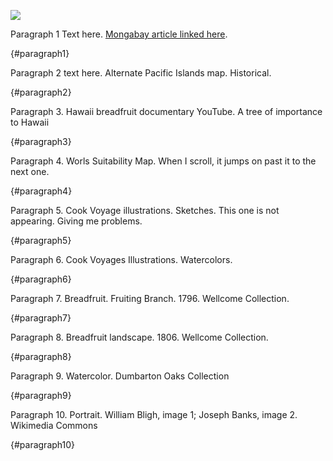 <a href="https://www.juncture-digital.org"><img src="https://juncture-digital.github.io/juncture/static/images/ve-button.png"></a>

<param ve-config
 title="Breadfruit: TITLE"
 source-image="https://upload.wikimedia.org/wikipedia/commons/9/93/Breadfruit_1.jpg"
 banner="https://upload.wikimedia.org/wikipedia/commons/7/7d/Breadfruit_artocarpus_altilis_%283591096448%29.jpg"
 author="Elaine Savory"
 layout="vertical">
 
Paragraph 1 Text here. [Mongabay article linked here](https://news.mongabay.com/2023/07/breadfruit-a-starchy-delicious-climate-and-biodiversity-solution/).
<param ve-map center="-17.383881, 177.113873" zoom=4>
{#paragraph1}

Paragraph 2 text here. Alternate Pacific Islands map. Historical.
<param ve-image url="https://iiif-prod.nypl.org/index.php?id=1404034&t=g" title="Map of Pacific Islands, 1816." attribution="New York Public Library" license="public domain">
{#paragraph2}

Paragraph 3. Hawaii breadfruit documentary YouTube. A tree of importance to Hawaii
<param ve-video vid="Vb8_f1K6FZA" fit="contain">
{#paragraph3}

Paragraph 4. Worls Suitability Map. When I scroll, it jumps on past it to the next one.
<param ve-image url="worldSuitabilityMap.png" fit="contain" title="World Suitability Map" attribution="Mausio et al. 2020" license="https://creativecommons.org/licenses/by/4.0/">
{#paragraph4}

Paragraph 5. Cook Voyage illustrations. Sketches. This one is not appearing. Giving me problems.
<param ve-image url="Parkinson1.jpg" title="Parkinson illustrations from Cook Voyage, 1768-1771" attribution="Natural History Museum, London" license="public domain">
{#paragraph5}

Paragraph 6. Cook Voyages Illustrations. Watercolors.
<param ve-image url="ParkinsonWater.jpg" title="Parkinson Water Color from Cook First Voyage, 1768-1771" attribution="Natural History Museum, London" fi="contain">
{#paragraph6}

Paragraph 7. Breadfruit. Fruiting Branch. 1796. Wellcome Collection.
<param ve-image url="https://iiif.wellcomecollection.org/image/V0044288/full/full/0/default.jpg" title="Fruiting Branch. Coloured etching by J. Pass, c. 1796, after J. Ihle." attribution="Wellcome Collection" license="public domain" fit="contain">
{#paragraph7}

Paragraph 8. Breadfruit landscape. 1806. Wellcome Collection.
<param ve-image url="https://iiif.wellcomecollection.org/image/V0043227/full/full/0/default.jpg" title="Breadfruit Landscape. Coloured aquatint by W. Daniell, c. 1809, after himself." attribution="Wellcome Collection" license="public domain" fit="contain">
{#paragraph8}

Paragraph 9. Watercolor. Dumbarton Oaks Collection
<param ve-image url="breadfruitDO.jpg" title="Breadfruit botanical illustration. Watercolor. Album of watercolors of Asian fruits and flowers, between 1798 and 1850?" fit="contain" attribution="Dumbarton Oaks">
{#paragraph9}

Paragraph 10. Portrait. William Bligh, image 1; Joseph Banks, image 2. Wikimedia Commons
<param ve-image url="https://upload.wikimedia.org/wikipedia/commons/9/9c/William_Bligh%2C_1791.jpg" title="Portrait of Rear Admiral Captain William Bligh, 1791". attribution="Wikimedia Commons" license="public domain">
<param ve-image url="https://upload.wikimedia.org/wikipedia/commons/6/6e/Joseph_Banks_1773_Reynolds.jpg" title="Portrait of Sir Joseph Banks, 1733". attribution="Wikimedia Commons" license="public domain">
{#paragraph10}




